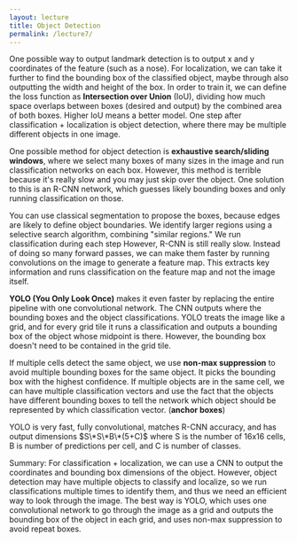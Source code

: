 ```yaml
---
layout: lecture
title: Object Detection
permalink: /lecture7/
---
```

One possible way to output landmark detection is to output x and y coordinates of the feature (such as a nose).
For localization, we can take it further to find the bounding box of the classified object, maybe through also outputting the width and height of the box. In order to train it, we can define the loss function as **Intersection over Union** (IoU), dividing how much space overlaps between boxes (desired and output) by the combined area of both boxes. Higher IoU means a better model. One step after classification + localization is object detection, where there may be multiple different objects in one image.  

One possible method for object detection is **exhaustive search/sliding windows**, where we select many boxes of many sizes in the image and run classification networks on each box. However, this method is terrible because it's really slow and you may just skip over the object. One solution to this is an R-CNN network, which guesses likely bounding boxes and only running classification on those.  

You can use classical segmentation to propose the boxes, because edges are likely to define object boundaries. We identify larger regions using a selective search algorithm, combining "similar regions." We run classification during each step However, R-CNN is still really slow. Instead of doing so many forward passes, we can make them faster by running convolutions on the image to generate a feature map. This extracts key information and runs classification on the feature map and not the image itself.  

**YOLO (You Only Look Once)** makes it even faster by replacing the entire pipeline with one convolutional network. The CNN outputs where the bounding boxes and the object classifications. YOLO treats the image like a grid, and for every grid tile it runs a classification and outputs a bounding box of the object whose midpoint is there. However, the bounding box doesn't need to be contained in the grid tile.  

If multiple cells detect the same object, we use **non-max suppression** to avoid multiple bounding boxes for the same object. It picks the bounding box with the highest confidence. If multiple objects are in the same cell, we can have multiple classification vectors and use the fact that the objects have different bounding boxes to tell the network which object should be represented by which classification vector. (**anchor boxes**)  

YOLO is very fast, fully convolutional, matches R-CNN accuracy, and has output dimensions $S\*S\*B\*(5+C)$ where S is the number of 16x16 cells, B is number of predictions per cell, and C is number of classes.  

Summary: For classification + localization, we can use a CNN to output the coordinates and bounding box dimensions of the object. However, object detection may have multiple objects to classify and localize, so we run classifications multiple times to identify them, and thus we need an efficient way to look through the image. The best way is YOLO, which uses one convolutional network to go through the image as a grid and outputs the bounding box of the object in each grid, and uses non-max suppression to avoid repeat boxes.